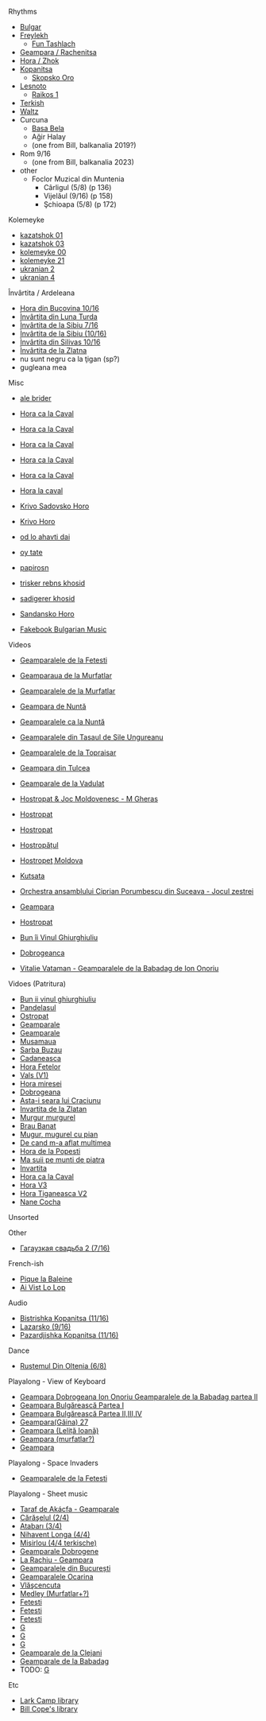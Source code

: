 Rhythms

 - [Bulgar](bulgar.md)
 - [Freylekh](freylekh.md)
    - [Fun Tashlach](https://bgko.org/wp-content/uploads/2020/06/Fun-Tashlach.pdf)
 - [Geampara / Rachenitsa](geampara.md)
 - [Hora / Zhok](hora.md)
 - [Kopanitsa](kopanitsa.md)
    - [Skopsko Oro](https://bgko.org/wp-content/uploads/2020/06/Skopsko-Oro.pdf)
 - [Lesnoto](lesnoto.md)
    - [Raikos 1](https://bgko.org/wp-content/uploads/2020/06/Raikos-1.pdf)
 - [Terkish](terkish.md)
 - [Waltz](waltz.md)
 - Curcuna
    - [Basa Bela](https://bgko.org/wp-content/uploads/2020/06/Basa-Bela-harm.pdf)
    - Ağir Halay
    - (one from Bill, balkanalia 2019?)
 - Rom 9/16
    - (one from Bill, balkanalia 2023)
 - other
    - Foclor Muzical din Muntenia
       - Cârligul (5/8) (p 136)
       - Vijelăul (9/16) (p 158)
       - Şchioapa (5/8) (p 172)

Kolemeyke

 - [kazatshok 01](https://www.schoellerfamily.org/scores/pdf/kazatshok_01.leadsheet.pdf)
 - [kazatshok 03](https://www.schoellerfamily.org/scores/pdf/kazatshok_03.leadsheet.pdf)
 - [kolemeyke 00](https://www.schoellerfamily.org/scores/pdf/kolemeyke_00.leadsheet.pdf)
 - [kolemeyke 21](https://www.schoellerfamily.org/scores/pdf/kolemeyke_21.leadsheet.pdf)
 - [ukranian 2](https://www.schoellerfamily.org/scores/pdf/ukranian_2.leadsheet.pdf)
 - [ukranian 4](https://www.schoellerfamily.org/scores/pdf/ukranian_4.leadsheet.pdf)

Învârtita / Ardeleana

 - [Hora din Bucovina 10/16](http://www.folkloretanznoten.de/HorDnBuk.pdf)
 - [Ìnvârtita din Luna Turda](<http://www.vitrifolk.fr/partitions/partitions-roumanie-INVIRTITA LUNA --- invirtita_din_luna_turda.pdf>)
 - [Ìnvârtita de la Sibiu 7/16](http://www.folkloretanznoten.de/InvirtitaDLS.pdf)
 - [Ìnvârtita de la Sibiu (10/16)](https://musescore.com/user/14476/scores/5657223)
 - [Ìnvârtita din Silivas 10/16](http://www.folkloretanznoten.de/InvartitaDinSilivas_ga.pdf)
 - [Ìnvârtita de la Zlatna](<http://www.vitrifolk.fr/partitions/partitions-roumanie-INVIRTITA ZLATNA --- invirtita-de-la-zlatna.jpg>)
 - nu sunt negru ca la ţigan (sp?)
 - gugleana mea

Misc

 - [ale brider](https://www.schoellerfamily.org/scores/pdf/ale_brider.leadsheet.pdf)
 - [Hora ca la Caval](<http://www.vitrifolk.fr/partitions/partitions-roumanie-HORA CAVAL 1 --- hora-ca-la-caval.pdf>)
 - [Hora ca la Caval](<http://www.vitrifolk.fr/partitions/partitions-roumanie-HORA CAVAL 2 --- hora-ca-la-caval-2.pdf>)
 - [Hora ca la Caval](http://www.folkloretanznoten.de/HoraDLCav.pdf)
 - [Hora ca la Caval](<http://www.vitrifolk.fr/partitions/partitions-roumanie-HORA CAVAL 4 --- hora_ca_la_caval-4.pdf>)
 - [Hora ca la Caval](<http://www.vitrifolk.fr/partitions/partitions-roumanie-HORA CAVAL 5 --- Hora_cadin_caval.pdf>)
 - [Hora la caval](https://bgko.org/wp-content/uploads/2020/06/Hora-la-caval.pdf)
 - [Krivo Sadovsko Horo](https://bgko.org/wp-content/uploads/2020/06/Krivo-Sadovsko-Horo.pdf)
 - [Krivo Horo](https://bgko.org/wp-content/uploads/2020/06/Krivo-Horo-en-RE.pdf)
 - [od lo ahavti dai](https://www.schoellerfamily.org/scores/pdf/od_lo_ahavti_dai.leadsheet.pdf)
 - [oy tate](https://www.schoellerfamily.org/scores/pdf/oy_tate.leadsheet.pdf)
 - [papirosn](https://www.schoellerfamily.org/scores/pdf/papirosn.leadsheet.pdf)
 - [trisker rebns khosid](https://www.schoellerfamily.org/scores/pdf/trisker_rebns_khosid.leadsheet.pdf)
 - [sadigerer khosid](https://www.schoellerfamily.org/scores/pdf/sadigerer_khosid.leadsheet.pdf)
 - [Sandansko Horo](https://bgko.org/wp-content/uploads/2020/06/SandanskoHoro.pdf)

 - [Fakebook Bulgarian Music](https://bgko.org/wp-content/uploads/2020/06/Fakebook_Bulgarian_Music.pdf)

Videos
 - [Geamparalele de la Fetesti](https://www.youtube.com/watch?v=DT9JYhtCERY)
 - [Geamparaua de la Murfatlar](https://www.youtube.com/watch?v=2TriYCRri-g)
 - [Geamparalele de la Murfatlar](https://www.youtube.com/watch?v=to5tHrATYBw)
 - [Geampara de Nuntă](https://www.youtube.com/watch?v=T9lCpe8sahM)
 - [Geamparalele ca la Nuntă](https://www.youtube.com/watch?v=RBALhU9kR08)
 - [Geamparalele din Tasaul de Sile Ungureanu](https://www.youtube.com/watch?v=DjYG4gOK6kY)
 - [Geamparalele de la Topraisar](https://www.youtube.com/watch?v=mhPswzypt1E)
 - [Geampara din Tulcea](https://www.youtube.com/watch?v=ow2ZzvRhU-k)
 - [Geamparale de la Vadulat](https://www.youtube.com/watch?v=XPOB6FRBYeI)
 - [Hostropat & Joc Moldovenesc -  M Gheras](https://www.youtube.com/watch?v=UGWklVRP98g)
 - [Hostropat](https://www.youtube.com/watch?v=J1xL_FJzCeI)
 - [Hostropat](https://www.youtube.com/watch?v=Z-HnbbUzM0c)
 - [Hostropățul](https://www.youtube.com/watch?v=Wan5JocuAvE)
 - [Hostropeţ Moldova](https://www.youtube.com/watch?v=GKa2y6AXkmA)
 - [Kutsata](https://www.youtube.com/watch?v=mYcsxpN7Xwk)

 - [Orchestra ansamblului Ciprian Porumbescu din Suceava - Jocul zestrei](https://www.youtube.com/watch?v=4EzMkomWFxw)
 - [Geampara](https://www.youtube.com/watch?v=G1SarxkNpKw)
 - [Hostropat](https://www.youtube.com/watch?v=16iIvvR0TUs)
 - [Bun îi Vinul Ghiurghiuliu](https://www.youtube.com/watch?v=UsyzcLII8Tk)
 - [Dobrogeanca](https://www.youtube.com/watch?v=ZlfbWp3shxw)
 - [Vitalie Vataman - Geamparalele de la Babadag de Ion Onoriu](https://www.youtube.com/watch?v=MbMZPdiMbX8)

Vidoes (Patritura)
 - [Bun ii vinul ghiurghiuliu](https://www.youtube.com/watch?v=FiiIkw4c1Nc)
 - [Pandelasul](https://www.youtube.com/watch?v=iMwuUOUlEjk)
 - [Ostropat](https://www.youtube.com/watch?v=IPO68-oaQBM)
 - [Geamparale](https://www.youtube.com/watch?v=TJyu2KFT9oI)
 - [Geamparale](https://www.youtube.com/watch?v=TJyu2KFT9oI)
 - [Musamaua](https://www.youtube.com/watch?v=1Rjx4GhD96A)
 - [Sarba Buzau](https://www.youtube.com/watch?v=-VTj1fVzW-k)
 - [Cadaneasca](https://www.youtube.com/watch?v=nhNTpINPv1A)
 - [Hora Fetelor](https://www.youtube.com/watch?v=THJtuQdjvIk)
 - [Vals (V1)](https://www.youtube.com/watch?v=Vkg4_zCsGBI)
 - [Hora miresei](https://www.youtube.com/watch?v=sJXpl5iLbkU)
 - [Dobrogeana](https://www.youtube.com/watch?v=SX_bDF2b_2Q)
 - [Asta-i seara lui Craciunu](https://www.youtube.com/watch?v=9HKfToEaMnQ)
 - [Invartita de la Zlatan](https://www.youtube.com/watch?v=kZByA-JxzZc)
 - [Murgur murgurel](https://www.youtube.com/watch?v=vBC8bWnlT0E)
 - [Brau Banat](https://www.youtube.com/watch?v=ztzUmiMRBRU)
 - [Mugur, mugurel cu pian](https://www.youtube.com/watch?v=3LOD3nne8CU)
 - [De cand m-a aflat multimea](https://www.youtube.com/watch?v=hj1S2QFHmdk)
 - [Hora de la Popesti](https://www.youtube.com/watch?v=hwNJc2Zvp10)
 - [Ma suii pe munti de piatra](https://www.youtube.com/watch?v=lzog_-_ryPI)
 - [Invartita](https://www.youtube.com/watch?v=SM-IUr-4zXs)
 - [Hora ca la Caval](https://www.youtube.com/watch?v=UAz2SnJgZ6c)
 - [Hora V3](https://www.youtube.com/watch?v=Ouh7-XXXy6k)
 - [Hora Tiganeasca V2](https://www.youtube.com/watch?v=NHIxbjqrFyY)
 - [Nane Cocha](https://www.youtube.com/watch?v=vvqZkUR08u0)

Unsorted



Other
 - [Гагаузкая свадьба 2 (7/16)](https://www.youtube.com/watch?v=02iaSh_2738)

French-ish
 - [Pique la Baleine](https://www.youtube.com/watch?v=t3bX8lLwkp4)
 - [Ai Vist Lo Lop](https://www.youtube.com/watch?v=DT73zpINWLQ)

Audio
 - [Bistrishka Kopanitsa (11/16)](https://www.youtube.com/watch?v=mVlEjBoTza8)
 - [Lazarsko (9/16)](https://www.youtube.com/watch?v=SjhkrZMY1Ek)
 - [Pazardjishka Kopanitsa (11/16)](https://www.youtube.com/watch?v=UGU3kNdFnhE)

Dance
 - [Rustemul Din Oltenia (6/8)](https://www.youtube.com/watch?v=_3XP4-Y3A4c)

Playalong - View of Keyboard
 - [Geampara Dobrogeana Ion Onoriu Geamparalele de la Babadag partea II](https://www.youtube.com/watch?v=Fpq3C3U2nWs)
 - [Geampara Bulgărească Partea I](https://www.youtube.com/watch?v=NyApmS_4Ikk)
 - [Geampara Bulgărească Partea II,III,IV](https://www.youtube.com/watch?v=azwtg7u1Omg)
 - [Geampara(Găina) 27](https://www.youtube.com/watch?v=YTfzU127i5M)
 - [Geampara (Leliță Ioană)](https://www.youtube.com/watch?v=fbCGwYxhWh0)
 - [Geampara (murfatlar?)](https://www.youtube.com/watch?v=zUJEibpLWw4)
 - [Geampara](https://www.youtube.com/watch?v=b6AxRG6kASU)

Playalong - Space Invaders
 - [Geamparalele de la Fetesti](https://www.youtube.com/watch?v=TGnYfJU0Tyk)

Playalong - Sheet music
 - [Taraf de Akácfa - Geamparale](https://www.youtube.com/watch?v=kAX5rt5lHrY)
 - [Cărăşelul (2/4)](https://www.youtube.com/watch?v=R-iC35Gtodg)
 - [Atabarı (3/4)](https://www.youtube.com/watch?v=3WaTSjCRrF8)
 - [Nihavent Longa (4/4)](https://www.youtube.com/watch?v=HP-9-LVLIIk)
 - [Misirlou (4/4 terkische)](https://www.youtube.com/watch?v=-KH0DQpYjd4)
 - [Geamparale Dobrogene](https://www.youtube.com/watch?v=vHvDRd_p7HI)
 - [La Rachiu - Geampara](https://www.youtube.com/watch?v=qvCd9OYDwdA)
 - [Geamparalele din București](https://www.youtube.com/watch?v=QW0gNzz7_EQ)
 - [Geamparalele Ocarina](https://www.youtube.com/watch?v=bNUa9ZoZjAQ)
 - [Vlăşcencuta](https://www.youtube.com/watch?v=DS3ZcNEBN4w)
 - [Medley (Murfatlar+?)](https://www.youtube.com/watch?v=kFdzUFjehe0)
 - [Fetesti](https://www.youtube.com/watch?v=TGnYfJU0Tyk)
 - [Fetesti](https://www.youtube.com/watch?v=DT9JYhtCERY)
 - [Fetesti](https://www.youtube.com/watch?v=n1CXOOxkyaE)
 - [G](https://www.youtube.com/watch?v=__hZtOKxVOk)
 - [G](https://www.youtube.com/watch?v=OZpPx0mhILE)
 - [G](https://www.youtube.com/watch?v=90ClMwjciZk)
 - [Geamparale de la Clejani](https://www.youtube.com/watch?v=w3hrpElc2fA)
 - [Geamparale de la Babadag](https://www.youtube.com/watch?v=m1iX9tInkn8)
 - TODO: [G](https://www.youtube.com/watch?v=kAX5rt5lHrY)

Etc
 - [Lark Camp library](https://library.larkcamp.org)
 - [Bill Cope's library](https://cope-a-cabana.com/sing-along)
